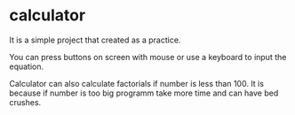 # calculator
It is a simple project that created as a practice.

You can press buttons on screen with mouse or use a keyboard
to input the equation. 

Calculator can also calculate factorials if number is less than 100.
It is because if number is too big programm take more time and can have bed crushes.
